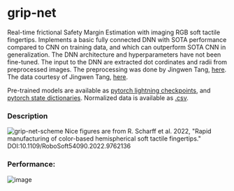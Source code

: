 # grip-net
Real-time frictional Safety Margin Estimation with imaging RGB soft tactile fingertips. Implements a basic fully connected DNN with SOTA performance compared to CNN on training data, and which can outperform SOTA CNN in generalization. The DNN architecture and hyperparameters have not been fine-tuned. The input to the DNN are extracted dot cordinates and radii from preprocessed images. The preprocessing was done by Jingwen Tang, [here](https://github.com/Jin-2022-ha/tactile_images). The data courtesy of Jingwen Tang, [here](https://github.com/Jin-2022-ha/tactile_images).

Pre-trained models are available as [pytorch lightning checkpoints](https://drive.google.com/file/d/1KeKmGuuRaWEkp7NWl-InMHoINmz16YYb/view?usp=drive_link), and [pytorch state dictionaries](https://drive.google.com/file/d/1-h-maq0fqgntdyyyTpQaWdCIk8ypTRB6/view?usp=drive_link). Normalized data is available as [.csv](https://drive.google.com/file/d/1JZBg0QfTN5XQhWx3Feh0RL_YtRlmk_wD/view?usp=drive_link).

### Description
![grip-net-scheme](https://github.com/lwelzel/grip-net/assets/29613344/d9910ecd-26ec-4221-8af8-b64d0196d837)
Nice figures are from R. Scharff et al. 2022, "Rapid manufacturing of color-based hemispherical soft tactile fingertips." DOI:10.1109/RoboSoft54090.2022.9762136

### Performance:
![image](https://github.com/lwelzel/grip-net/assets/29613344/cfffa97b-7486-4eab-b23a-f0547140af5a)
